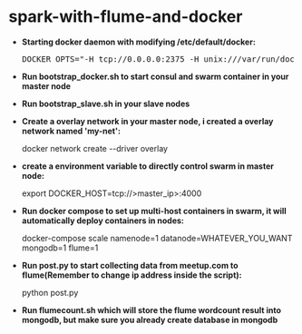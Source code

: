 # spark-with-flume-and-docker

* __Starting docker daemon with modifying /etc/default/docker:__

    <pre>DOCKER_OPTS="-H tcp://0.0.0.0:2375 -H unix:///var/run/docker.sock --cluster-store consul://<master_ip>:8500 --cluster-advertise eth1:2376"</pre>

* __Run bootstrap_docker.sh to start consul and swarm container in your master node__

* __Run bootstrap_slave.sh in your slave nodes__

* __Create a overlay network in your master node, i created a overlay network named 'my-net':__

    docker network create --driver overlay <my-multi-host-network>

* __create a environment variable to directly control swarm in master node:__

    export DOCKER_HOST=tcp://>master_ip>:4000

* __Run docker compose to set up multi-host containers in swarm, it will automatically deploy containers in nodes:__

    docker-compose scale namenode=1 datanode=WHATEVER_YOU_WANT mongodb=1 flume=1

* __Run post.py to start collecting data from meetup.com to flume(Remember to change ip address inside the script):__

    python post.py

* __Run flumecount.sh which will store the flume wordcount result into mongodb, but make sure you already create database in mongodb__
